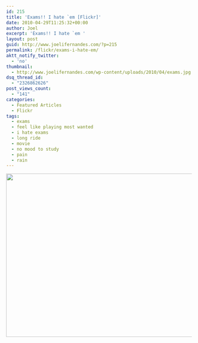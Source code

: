 ```yaml
---
id: 215
title: 'Exams!! I hate `em [Flickr]'
date: 2010-04-29T11:25:32+00:00
author: Joel
excerpt: 'Exams!! I hate `em '
layout: post
guid: http://www.joelifernandes.com/?p=215
permalink: /flickr/exams-i-hate-em/
aktt_notify_twitter:
  - 'no'
thumbnail:
  - http://www.joelifernandes.com/wp-content/uploads/2010/04/exams.jpg
dsq_thread_id:
  - "2326862626"
post_views_count:
  - "141"
categories:
  - Featured Articles
  - Flickr
tags:
  - exams
  - feel like playing most wanted
  - i hate exams
  - long ride
  - movie
  - no mood to study
  - pain
  - rain
---
```

[<img class="aligncenter" title="Exams!! I hate `em" src="http://farm4.static.flickr.com/3052/4562607174_dc7cfe6486.jpg" alt="" width="590" height="442" />](http://www.flickr.com/photos/joelfernandes/4562607174/)